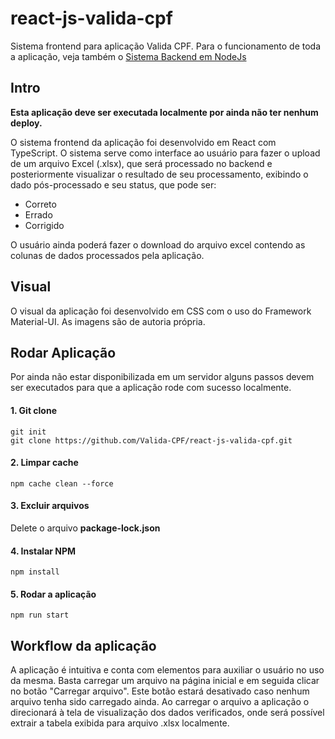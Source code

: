 # react-js-valida-cpf
Sistema frontend para aplicação Valida CPF. Para o funcionamento de toda a aplicação, veja também o [Sistema Backend em NodeJs](https://github.com/Valida-CPF/node-js-valida-cpf)

## Intro
**Esta aplicação deve ser executada localmente por ainda não ter nenhum deploy.**

O sistema frontend da aplicação foi desenvolvido em React com TypeScript. O sistema serve como interface ao usuário para fazer o upload de um arquivo Excel (.xlsx), que será
processado no backend e posteriormente visualizar o resultado de seu processamento, exibindo o dado pós-processado e seu status, que pode ser:
* Correto
* Errado
* Corrigido

O usuário ainda poderá fazer o download do arquivo excel contendo as colunas de dados processados pela aplicação.

## Visual
O visual da aplicação foi desenvolvido em CSS com o uso do Framework Material-UI. As imagens são de autoria própria.

## Rodar Aplicação
Por ainda não estar disponibilizada em um servidor alguns passos devem ser executados para que a aplicação rode com sucesso localmente.

#### 1. Git clone
```
git init
git clone https://github.com/Valida-CPF/react-js-valida-cpf.git
```

#### 2. Limpar cache
```
npm cache clean --force
```

#### 3. Excluir arquivos
Delete o arquivo **package-lock.json**

#### 4. Instalar NPM
```
npm install
```

#### 5. Rodar a aplicação
```
npm run start
```

## Workflow da aplicação
A aplicação é intuitiva e conta com elementos para auxiliar o usuário no uso da mesma. Basta carregar um arquivo na página inicial e em seguida clicar no botão 
"Carregar arquivo". Este botão estará desativado caso nenhum arquivo tenha sido carregado ainda.
Ao carregar o arquivo a aplicação o direcionará à tela de visualização dos dados verificados, onde será possível extrair a tabela exibida para arquivo .xlsx localmente.
